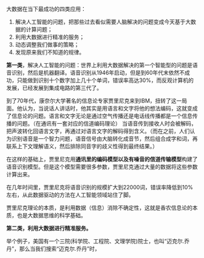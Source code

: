 大数据在当下最成功的四类应用：

1. 解决人工智能的问题，把那些过去看似需要人脑解决的问题变成今天基于大数据的计算问题；
2. 利用大数据进行精准的服务；
3. 动态调整我们做事的策略；
4. 发现原来我们不知道的规律。

**第一类**，解决人工智能的问题：世界上利用大数据解决的第一个智能型的问题是语音识别，然后是机器翻译。语音识别从1946年启动，但是到60年代末依然不成功，只能做到识别十个数字加上几十个单词，错误率高达30%，而反观计算机的发展，已经发展到集成电路的第三代了。

到了70年代，康奈尔大学著名的信息论专家贾里尼克来到IBM，扭转了这一局面。他认为，当说话人讲话时，他其实是用语言和文字将他的想法编码，这就变成了信息论的问题。语言和文字无论是通过空气传播还是电话线传播都是一个信息传播的问题。（在通讯有一套对应的信道编码理论） 当语音传到接收人时会被解码，把声波转化回语言文字，再通过对语言文字的解码得到含义。（而在之前，人们认为识别语音是一个智力问题，语音信号由大脑转化成音节，然后组合成字和词，再联系上下文理解语义，然后排除同音字的歧义性得到最终结果。）

在这样的基础上，贾里尼克用**通讯里的编码模型以及有噪音的信道传输模型**构建了语音识别模型。但是这个模型需要很多参数，贾里尼克通过大量的数据将这些参数计算出来。

在几年时间里，贾里尼克将语音识别的规模扩大到22000词，错误率降低到10%左右，从此数据驱动的方法在人工智能领域站住了脚。

贾里尼克理论的本质，是利用数据（信息）消除不确定性，这就是香农信息论的本质，也是大数据思维的科学基础。

**第二类，利用大数据进行精准服务。**

举个例子，美国有一个三院\(科学院、工程院、文理学院\)院士，也叫“迈克尔.乔丹”，那么当我们搜索“迈克尔.乔丹”时，

